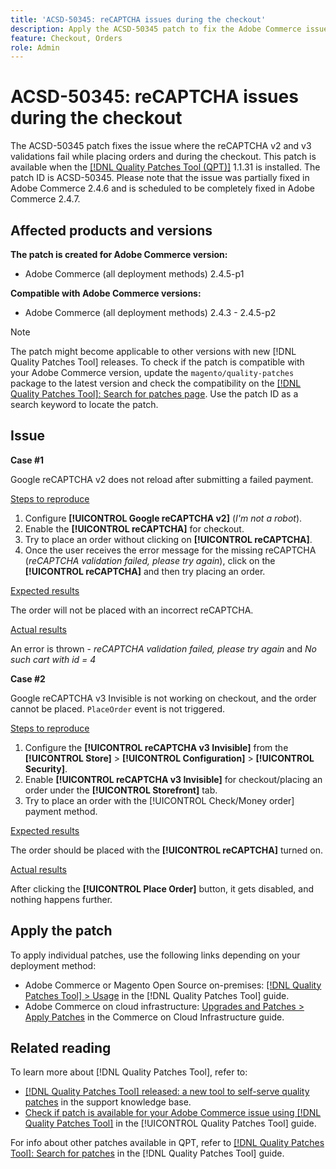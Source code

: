 ```yaml
---
title: 'ACSD-50345: reCAPTCHA issues during the checkout'
description: Apply the ACSD-50345 patch to fix the Adobe Commerce issue where the reCAPTCHA v2 and v3 validations are failed while placing orders and during the checkout.
feature: Checkout, Orders
role: Admin
---
```

# ACSD-50345: reCAPTCHA issues during the checkout

The ACSD-50345 patch fixes the issue where the reCAPTCHA v2 and v3 validations fail while placing orders and during the checkout. This patch is available when the [[!DNL Quality Patches Tool (QPT)]](https://experienceleague.adobe.com/en/docs/commerce-knowledge-base/kb/announcements/commerce-announcements/magento-quality-patches-released-new-tool-to-self-serve-quality-patches) 1.1.31 is installed. The patch ID is ACSD-50345. Please note that the issue was partially fixed in Adobe Commerce 2.4.6 and is scheduled to be completely fixed in Adobe Commerce 2.4.7.

## Affected products and versions

**The patch is created for Adobe Commerce version:**

* Adobe Commerce (all deployment methods) 2.4.5-p1

**Compatible with Adobe Commerce versions:**

* Adobe Commerce (all deployment methods) 2.4.3 - 2.4.5-p2

>[!NOTE]
>
>The patch might become applicable to other versions with new [!DNL Quality Patches Tool] releases. To check if the patch is compatible with your Adobe Commerce version, update the `magento/quality-patches` package to the latest version and check the compatibility on the [[!DNL Quality Patches Tool]: Search for patches page](https://experienceleague.adobe.com/tools/commerce-quality-patches/index.html). Use the patch ID as a search keyword to locate the patch.

## Issue

**Case #1**

Google reCAPTCHA v2 does not reload after submitting a failed payment.

<u>Steps to reproduce</u>

1. Configure **[!UICONTROL Google reCAPTCHA v2]** (*I'm not a robot*).
1. Enable the **[!UICONTROL reCAPTCHA]** for checkout.
1. Try to place an order without clicking on **[!UICONTROL reCAPTCHA]**.
1. Once the user receives the error message for the missing reCAPTCHA (*reCAPTCHA validation failed, please try again*), click on the **[!UICONTROL reCAPTCHA]** and then try placing an order.

<u>Expected results</u>

The order will not be placed with an incorrect reCAPTCHA.

<u>Actual results</u>

An error is thrown - *reCAPTCHA validation failed, please try again* and *No such cart with id = 4*

**Case #2**

Google reCAPTCHA v3 Invisible is not working on checkout, and the order cannot be placed. `PlaceOrder` event is not triggered.

<u>Steps to reproduce</u>

1. Configure the **[!UICONTROL reCAPTCHA v3 Invisible]** from the **[!UICONTROL Store]** > **[!UICONTROL Configuration]** > **[!UICONTROL Security]**.
1. Enable **[!UICONTROL reCAPTCHA v3 Invisible]** for checkout/placing an order under the **[!UICONTROL Storefront]** tab.
1. Try to place an order with the [!UICONTROL Check/Money order] payment method.

<u>Expected results</u>

The order should be placed with the **[!UICONTROL reCAPTCHA]** turned on.

<u>Actual results</u>

After clicking the **[!UICONTROL Place Order]** button, it gets disabled, and nothing happens further.

## Apply the patch

To apply individual patches, use the following links depending on your deployment method:

* Adobe Commerce or Magento Open Source on-premises: [[!DNL Quality Patches Tool] > Usage](/help/tools/quality-patches-tool/usage.md) in the [!DNL Quality Patches Tool] guide.
* Adobe Commerce on cloud infrastructure: [Upgrades and Patches > Apply Patches](https://experienceleague.adobe.com/docs/commerce-cloud-service/user-guide/develop/upgrade/apply-patches.html) in the Commerce on Cloud Infrastructure guide.

## Related reading

To learn more about [!DNL Quality Patches Tool], refer to:

* [[!DNL Quality Patches Tool] released: a new tool to self-serve quality patches](https://experienceleague.adobe.com/en/docs/commerce-knowledge-base/kb/announcements/commerce-announcements/magento-quality-patches-released-new-tool-to-self-serve-quality-patches) in the support knowledge base.
* [Check if patch is available for your Adobe Commerce issue using [!DNL Quality Patches Tool]](/help/tools/quality-patches-tool/patches-available-in-qpt/check-patch-for-magento-issue-with-magento-quality-patches.md) in the [!UICONTROL Quality Patches Tool] guide.


For info about other patches available in QPT, refer to [[!DNL Quality Patches Tool]: Search for patches](https://experienceleague.adobe.com/tools/commerce-quality-patches/index.html) in the [!DNL Quality Patches Tool] guide.
